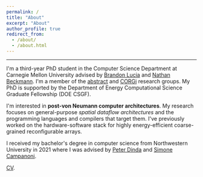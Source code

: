 ```yaml
---
permalink: /
title: "About"
excerpt: "About"
author_profile: true
redirect_from: 
  - /about/
  - /about.html
---
```


---

I'm a third-year PhD student in the Computer Science Department at Carnegie
Mellon University advised by [Brandon Lucia](https://brandonlucia.com/)
and [Nathan Beckmann](https://www.cs.cmu.edu/~beckmann/).
I'm a member of the
[abstract](http://abstract.ece.cmu.edu/) and [CORGi](https://cmu-corgi.github.io/) 
research groups. My PhD is supported by the Department of Energy 
Computational Science Graduate Fellowship (DOE CSGF). 

I'm interested in **post-von Neumann computer architectures**.
My research focuses on general-purpose *spatial dataflow architectures*
and the programming languages and compilers that target them.
I've previously worked on the hardware-software stack for 
highly energy-efficient coarse-grained reconfigurable arrays.

I received my bachelor's degree in computer science from Northwestern
University in 2021 where I was advised by [Peter Dinda](http://pdinda.org/) and 
[Simone Campanoni](https://users.cs.northwestern.edu/~simonec/).

[CV](https://souradipghosh.com/files/cv.pdf).
